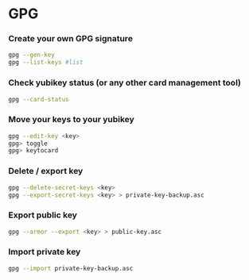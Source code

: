 # GPG

### Create your own GPG signature

```bash
gpg --gen-key
gpg --list-keys #list
```

### Check yubikey status (or any other card management tool)

```bash
gpg --card-status
```

### Move your keys to your yubikey

```bash
gpg --edit-key <key>
gpg> toggle
gpg> keytocard
```

### Delete / export key

```bash
gpg --delete-secret-keys <key>
gpg --export-secret-keys <key> > private-key-backup.asc
```

### Export public key

```bash
gpg --armor --export <key> > public-key.asc
```

### Import private key

```bash
gpg --import private-key-backup.asc
```
